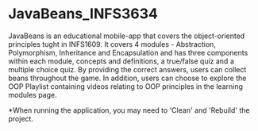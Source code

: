 # JavaBeans_INFS3634

JavaBeans is an educational mobile-app that covers the object-oriented principles tught in INFS1609.
It covers 4 modules - Abstraction, Polymorphism, Inheritance and Encapsulation and has three components within each module, concepts and definitions, a true/false quiz and a multiple choice quiz. By providing the correct answers, users can collect beans throughout the game.
In addition, users can choose to explore the OOP Playlist containing videos relating to OOP principles in the learning modules page.

*When running the application, you may need to 'Clean' and 'Rebuild' the project.

